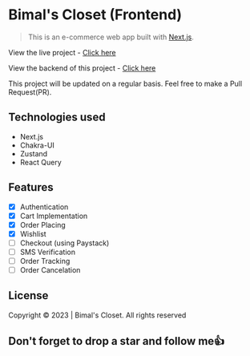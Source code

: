 # Bimal's Closet (Frontend)

> This is an e-commerce web app built with [Next.js](https://nextjs.org/docs/).

View the live project - [Click here](https://bimals-closet.vercel.app)

View the backend of this project - [Click here](https://github.com/Sproff/bimals-closet-API)

This project will be updated on a regular basis. Feel free to make a Pull Request(PR).

## Technologies used

- Next.js
- Chakra-UI
- Zustand
- React Query

## Features

- [x] Authentication
- [x] Cart Implementation
- [x] Order Placing
- [x] Wishlist
- [ ] Checkout (using Paystack)
- [ ] SMS Verification
- [ ] Order Tracking
- [ ] Order Cancelation

## License

Copyright © 2023 | Bimal's Closet. All rights reserved

## Don't forget to drop a star and follow me:+1:

